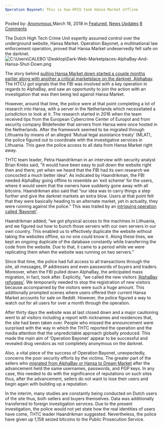 ```yaml
---
Operation Bayonet: This is how HTCU took Hansa Market offline
---
```

<article class="post-listing post-25063 post type-post status-publish format-standard has-post-thumbnail hentry 
 tag-bayonet tag-hansa tag-htcu tag-market tag-offline tag-operation">
<div class="post-inner">
<span>Posted by: <a href="https://www.deepdotweb.com/author/anony/" title="">Anonymous </a></span>
<span>March 16, 2018</span>
<span>in <a href="https://www.deepdotweb.com/category/deepdot-news/" rel="category tag">Featured</a>, <a href="https://www.deepdotweb.com/category/news-updates/" rel="category tag">News Updates</a></span>
<span><a href="https://www.deepdotweb.com/2018/03/16/operation-bayonet-htcu-took-hansa-market-offline/#comments">8 Comments</a></span>


<p>The Dutch High Tech Crime Unit expertly assumed control over the underground website, Hansa Market. Operation Bayonet, a multinational law enforcement operation, proved that Hansa Market undeservedly felt safe on the darknet.<img class="wp-image-25067 aligncenter" src="https://www.deepdotweb.com/wp-content/uploads/2018/03/c-users-calebo-desktop-dark-web-marketplaces-alp.png" alt="C:\Users\CALEBO&#96;\Desktop\Dark-Web-Marketplaces-AlphaBay-And-Hansa-Shut-Down.png" srcset="https://www.deepdotweb.com/wp-content/uploads/2018/03/c-users-calebo-desktop-dark-web-marketplaces-alp.png 800w, https://www.deepdotweb.com/wp-content/uploads/2018/03/c-users-calebo-desktop-dark-web-marketplaces-alp-300x158.png 300w" sizes="(max-width: 800px) 100vw, 800px" /></p>
<p>The story behind <a href="https://www.deepdotweb.com/2017/07/20/globally-coordinated-operation-just-took-alphabay-hansa/">pulling Hansa Market down started a couple months earlier along with another a critical marketplace on the darknet, Alphabay</a>. The HTCU got signals that the FBI was involved with a key operation in regards to AlphaBay, and saw an opportunity to join the action with an investigation that was then being led against Hansa Market.</p>
<p>However, around that time, the police were at that point completing a lot of research into Hansa, with a server in the Netherlands which necessitated a jurisdiction to look at it. The research started in 2016 when the team received tips from the European Cybercrime Center of Europol and from security company Bitdefender that servers from Hansa were once hosted in the Netherlands. After the framework seemed to be migrated through Lithuania by means of an alleged &#8216;Mutual legal assistance treaty&#8217; (MLAT), the police figured out to coordinate with the investigative services in Lithuania. This gave the police access to all data from Hansa Market right away.</p>
<p>THTC team leader, Petra Haandrikman in an interview with security analyst Brian Krebs said, &#8220;it would have been easy to pull down the website right then and there; yet when we heard that the FBI had its own research we concocted a much better idea”. As indicated by Haandrikman, the FBI needed AlphaBay going offline to resemble an &#8216;exit scheme&#8217; for the users, where it would seem that the owners have suddenly gone away with all bitcoins. Haandrikman also said that &#8220;our idea was to carry things a step further and give the darknet markets an extra blow. Users at that point felt that they were basically heading to an alternate market, yet in actuality, they were running against the police.” This was trailed by an <a href="https://pcmweb.nl/artikelen/nieuws/operatie-bayonet-zo-haalde-htcu-hansa-market-offline/">intriguing operation called &#8216;Bayonet&#8217;</a>.</p>
<p>Haandrikman added; &#8220;we got physical access to the machines in Lithuania, and we figured out how to bunch those servers with our own servers in our own country. This enabled us to effectively duplicate the website without taking the websites offline, so no one could know it. Along these lines, we kept an ongoing duplicate of the database constantly while transferring the code from the website. Due to that, it came to a period while we were replicating them when the website was running on two servers.&#8221;</p>
<p>Since that time, the police had full access to all transactions through the site, all messages, IP addresses and even passwords of buyers and traders. Moreover, when the FBI pulled down AlphaBay, the anticipated mass migration, in fact, took after. Explicitly, “we called the new visitors <a href="https://krebsonsecurity.com/2017/07/exclusive-dutch-cops-on-alphabay-refugees/">&#8216;AlphaBay refugees&#8217;</a>. We temporarily needed to stop the registration of new visitors because accompanied by the visitors were such a huge amount. This additionally prompted scenes where users offered their current Hansa Market accounts for sale on Reddit. However, the police figured a way to watch out for all users for over a month through the operation.</p>
<p>After thirty days the website was at last closed down and a major cautioning went to all visitors including a report with nicknames and residences that, the site had been taken over. People who missed the announcement were surprised with the way in which the THTC reported the operation and the media attention that the unpredictable approach globally produced. This made the main aim of &#8216;Operation Bayonet&#8217; appear to be successful and revealed drug vendors as not completely anonymous on the darknet.</p>
<p>Also, a vital piece of the success of Operation Bayonet, unexpectedly, concerns the poor security efforts by the victims. The greater part of the sellers who <a href="https://www.deepdotweb.com/2017/09/13/dutch-study-half-the-vendors-migrating-to-dream-did-not-change-pgp/">migrated from AlphaBay or Hansa to Dream Market</a> after the advancement held the same usernames, passwords, and PGP keys. In any case, this needed to do with the significance of reputations on such sites thus, after the advancement, sellers do not want to lose their users and begin again with building up a reputation.</p>
<p>In the interim, many studies are constantly being conducted on Dutch users of the site thus, both sellers and buyers themselves. Data was additionally transferred to foreign investigation services. Due to the present investigation, the police would not yet state how the real identities of users have come, THTC leader Haandrikman suggested. Nevertheless, the police have given up 1,158 seized bitcoins to the Public Prosecution Service.</p>
</div>
<span style="display:none"><a href="https://www.deepdotweb.com/tag/bayonet/" rel="tag">bayonet</a> <a href="https://www.deepdotweb.com/tag/hansa/" rel="tag">hansa</a> <a href="https://www.deepdotweb.com/tag/htcu/" rel="tag">htcu</a> <a href="https://www.deepdotweb.com/tag/market/" rel="tag">market</a> <a href="https://www.deepdotweb.com/tag/offline/" rel="tag">offline</a> <a href="https://www.deepdotweb.com/tag/operation/" rel="tag">operation</a></span> <span style="display:none" class="updated">2018-03-16</span>
<div style="display:none" class="vcard author" itemprop="author" itemscope itemtype="http://schema.org/Person"><strong class="fn" itemprop="name"><a href="https://www.deepdotweb.com/author/anony/" title="Posts by Anonymous" rel="author">Anonymous</a></strong></div>
</div>
</article>

